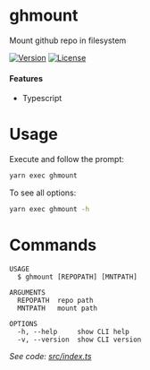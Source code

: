 ghmount
================

Mount github repo in filesystem

[![Version](https://img.shields.io/npm/v/ghmount.svg)](https://npmjs.org/package/ghmount)
[![License](https://img.shields.io/npm/l/ghmount.svg)](https://github.com/kromejs/ghmount/blob/master/package.json)

#### Features
- Typescript

# Usage
Execute and follow the prompt:
```sh
yarn exec ghmount
```

To see all options:
```sh
yarn exec ghmount -h
```

# Commands

```
USAGE
  $ ghmount [REPOPATH] [MNTPATH]

ARGUMENTS
  REPOPATH  repo path
  MNTPATH   mount path

OPTIONS
  -h, --help     show CLI help
  -v, --version  show CLI version
```

_See code: [src/index.ts](src/index.ts)_
